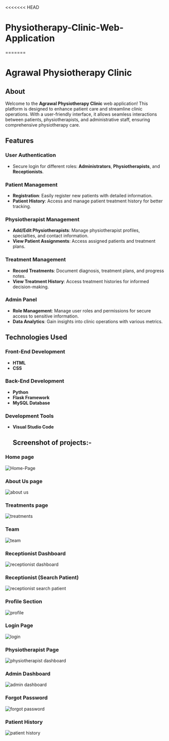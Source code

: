 <<<<<<< HEAD
# Physiotherapy-Clinic-Web-Application
=======
# Agrawal Physiotherapy Clinic

## About
Welcome to the **Agrawal Physiotherapy Clinic** web application! This platform is designed to enhance patient care and streamline clinic operations. With a user-friendly interface, it allows seamless interactions between patients, physiotherapists, and administrative staff, ensuring comprehensive physiotherapy care.

## Features

### User Authentication
- Secure login for different roles: **Administrators**, **Physiotherapists**, and **Receptionists**.

### Patient Management
- **Registration**: Easily register new patients with detailed information.
- **Patient History**: Access and manage patient treatment history for better tracking.

### Physiotherapist Management
- **Add/Edit Physiotherapists**: Manage physiotherapist profiles, specialties, and contact information.
- **View Patient Assignments**: Access assigned patients and treatment plans.

### Treatment Management
- **Record Treatments**: Document diagnosis, treatment plans, and progress notes.
- **View Treatment History**: Access treatment histories for informed decision-making.

### Admin Panel
- **Role Management**: Manage user roles and permissions for secure access to sensitive information.
- **Data Analytics**: Gain insights into clinic operations with various metrics.

## Technologies Used

### Front-End Development
- **HTML**
- **CSS**

### Back-End Development
- **Python**
- **Flask Framework**
- **MySQL Database**

### Development Tools
- **Visual Studio Code**

  ## Screenshot of projects:-
### Home page
![Home-Page](https://github.com/user-attachments/assets/210f4209-c165-4246-afbe-828c05b38f38)

### About Us page
![about us](https://github.com/user-attachments/assets/94358531-4bc0-4ff6-9eab-afb03eef3f42)

### Treatments page

![treatments](https://github.com/user-attachments/assets/82a33378-63bd-4748-8157-c34e61d4fa4b)

### Team 
![team](https://github.com/user-attachments/assets/51ffed8c-610f-439b-ad2e-915dc286cde5)


### Receptionist Dashboard
![receptionist dashboard](https://github.com/user-attachments/assets/eecc95da-9c92-4de5-85a1-76b721dfec38)


### Receptionist (Search Patient)
![receptionist search patient](https://github.com/user-attachments/assets/4a431a4a-24e2-4b12-a9c8-59cef7a0947f)

### Profile Section
![profile](https://github.com/user-attachments/assets/35c52ce2-114e-4b50-8f41-383e19dd299c)


### Login Page
![login](https://github.com/user-attachments/assets/1f858669-5b1f-4fd8-b64f-fdc66e7a2128)


### Physiotherapist Page
![physiotherapist dashboard](https://github.com/user-attachments/assets/686d964d-70c1-4880-b0e0-07b66f4dade9)

### Admin Dashboard
![admin dashboard](https://github.com/user-attachments/assets/05a9ffee-1ef5-4cbc-be35-2661824cd7de)


### Forgot Password

![forgot password](https://github.com/user-attachments/assets/6af6863c-f791-452f-9a06-896b646c762b)

### Patient History

![patient history](https://github.com/user-attachments/assets/74ba529d-caa7-482a-b82b-3a4db844b413)

